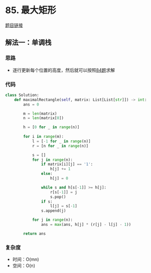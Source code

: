 # 85. 最大矩形

[题目链接](https://leetcode.cn/problems/maximal-rectangle/description/)

## 解法一：单调栈

### 思路

- 逐行更新每个位置的高度，然后就可以按照[84题](84.md)求解

### 代码

```py
class Solution:
    def maximalRectangle(self, matrix: List[List[str]]) -> int:
        ans = 0

        m = len(matrix)
        n = len(matrix[0])

        h = [0 for _ in range(n)]
        
        for i in range(m):
            l = [-1 for _ in range(n)]
            r = [n for _ in range(n)]

            s = []
            for j in range(n):
                if matrix[i][j] == '1':
                    h[j] += 1
                else:
                    h[j] = 0

                while s and h[s[-1]] >= h[j]:
                    r[s[-1]] = j
                    s.pop()
                if s:
                    l[j] = s[-1]
                s.append(j)

            for j in range(n):
                ans = max(ans, h[j] * (r[j] - l[j] - 1))

        return ans
```

### 复杂度

- 时间：O(mn)
- 空间：O(n)